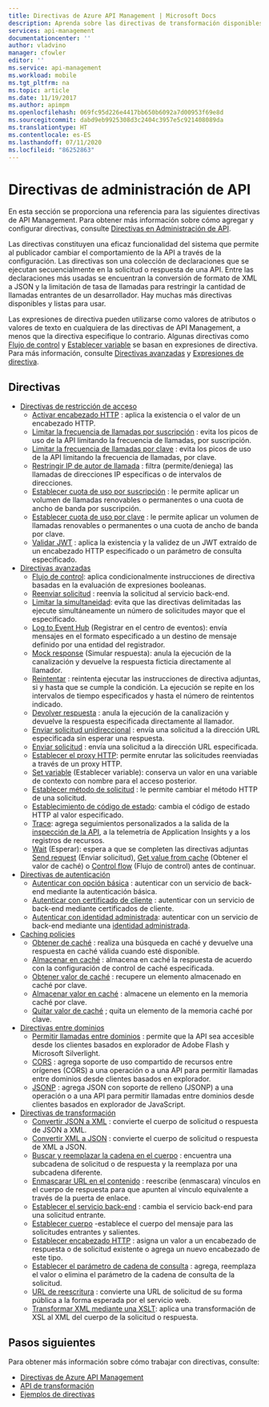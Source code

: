 ```yaml
---
title: Directivas de Azure API Management | Microsoft Docs
description: Aprenda sobre las directivas de transformación disponibles para su uso en Azure API Management.
services: api-management
documentationcenter: ''
author: vladvino
manager: cfowler
editor: ''
ms.service: api-management
ms.workload: mobile
ms.tgt_pltfrm: na
ms.topic: article
ms.date: 11/19/2017
ms.author: apimpm
ms.openlocfilehash: 069fc95d226e4417bb650b6092a7d00953f69e8d
ms.sourcegitcommit: dabd9eb9925308d3c2404c3957e5c921408089da
ms.translationtype: HT
ms.contentlocale: es-ES
ms.lasthandoff: 07/11/2020
ms.locfileid: "86252863"
---
```

# <a name="api-management-policies"></a>Directivas de administración de API
En esta sección se proporciona una referencia para las siguientes directivas de API Management. Para obtener más información sobre cómo agregar y configurar directivas, consulte [Directivas en Administración de API](api-management-howto-policies.md).  
  
 Las directivas constituyen una eficaz funcionalidad del sistema que permite al publicador cambiar el comportamiento de la API a través de la configuración. Las directivas son una colección de declaraciones que se ejecutan secuencialmente en la solicitud o respuesta de una API. Entre las declaraciones más usadas se encuentran la conversión de formato de XML a JSON y la limitación de tasa de llamadas para restringir la cantidad de llamadas entrantes de un desarrollador. Hay muchas más directivas disponibles y listas para usar.  
  
 Las expresiones de directiva pueden utilizarse como valores de atributos o valores de texto en cualquiera de las directivas de API Management, a menos que la directiva especifique lo contrario. Algunas directivas como [Flujo de control](api-management-advanced-policies.md#choose) y [Establecer variable](api-management-advanced-policies.md#set-variable) se basan en expresiones de directiva. Para más información, consulte [Directivas avanzadas](api-management-advanced-policies.md#AdvancedPolicies) y [Expresiones de directiva](api-management-policy-expressions.md).  
  
##  <a name="policies"></a><a name="ProxyPolicies"></a> Directivas  
  
-   [Directivas de restricción de acceso](api-management-access-restriction-policies.md#AccessRestrictionPolicies)  
    -   [Activar encabezado HTTP](api-management-access-restriction-policies.md#CheckHTTPHeader) : aplica la existencia o el valor de un encabezado HTTP.  
    -   [Limitar la frecuencia de llamadas por suscripción](api-management-access-restriction-policies.md#LimitCallRate) : evita los picos de uso de la API limitando la frecuencia de llamadas, por suscripción.  
    -   [Limitar la frecuencia de llamadas por clave](api-management-access-restriction-policies.md#LimitCallRateByKey) : evita los picos de uso de la API limitando la frecuencia de llamadas, por clave.  
    -   [Restringir IP de autor de llamada](api-management-access-restriction-policies.md#RestrictCallerIPs) : filtra (permite/deniega) las llamadas de direcciones IP específicas o de intervalos de direcciones.  
    -   [Establecer cuota de uso por suscripción](api-management-access-restriction-policies.md#SetUsageQuota) : le permite aplicar un volumen de llamadas renovables o permanentes o una cuota de ancho de banda por suscripción.  
    -   [Establecer cuota de uso por clave](api-management-access-restriction-policies.md#SetUsageQuotaByKey) : le permite aplicar un volumen de llamadas renovables o permanentes o una cuota de ancho de banda por clave.  
    -   [Validar JWT](api-management-access-restriction-policies.md#ValidateJWT) : aplica la existencia y la validez de un JWT extraído de un encabezado HTTP especificado o un parámetro de consulta especificado.  
-   [Directivas avanzadas](api-management-advanced-policies.md#AdvancedPolicies)  
    -   [Flujo de control](api-management-advanced-policies.md#choose): aplica condicionalmente instrucciones de directiva basadas en la evaluación de expresiones booleanas.  
    -   [Reenviar solicitud](api-management-advanced-policies.md#ForwardRequest) : reenvía la solicitud al servicio back-end.
    -   [Limitar la simultaneidad](api-management-advanced-policies.md#LimitConcurrency): evita que las directivas delimitadas las ejecute simultáneamente un número de solicitudes mayor que el especificado.
    -   [Log to Event Hub](api-management-advanced-policies.md#log-to-eventhub) (Registrar en el centro de eventos): envía mensajes en el formato especificado a un destino de mensaje definido por una entidad del registrador.
    -   [Mock response](api-management-advanced-policies.md#mock-response) (Simular respuesta): anula la ejecución de la canalización y devuelve la respuesta ficticia directamente al llamador.
    -   [Reintentar](api-management-advanced-policies.md#Retry) : reintenta ejecutar las instrucciones de directiva adjuntas, si y hasta que se cumple la condición. La ejecución se repite en los intervalos de tiempo especificados y hasta el número de reintentos indicado.  
    -   [Devolver respuesta](api-management-advanced-policies.md#ReturnResponse) : anula la ejecución de la canalización y devuelve la respuesta especificada directamente al llamador.  
    -   [Enviar solicitud unidireccional](api-management-advanced-policies.md#SendOneWayRequest) : envía una solicitud a la dirección URL especificada sin esperar una respuesta.  
    -   [Enviar solicitud](api-management-advanced-policies.md#SendRequest) : envía una solicitud a la dirección URL especificada.
    -   [Establecer el proxy HTTP](api-management-advanced-policies.md#SetHttpProxy): permite enrutar las solicitudes reenviadas a través de un proxy HTTP.
    -   [Set variable](api-management-advanced-policies.md#set-variable) (Establecer variable): conserva un valor en una variable de contexto con nombre para el acceso posterior.  
    -   [Establecer método de solicitud](api-management-advanced-policies.md#SetRequestMethod) : le permite cambiar el método HTTP de una solicitud.  
    -   [Establecimiento de código de estado](api-management-advanced-policies.md#SetStatus): cambia el código de estado HTTP al valor especificado.  
    -   [Trace](api-management-advanced-policies.md#Trace): agrega seguimientos personalizados a la salida de la [inspección de la API](./api-management-howto-api-inspector.md), a la telemetría de Application Insights y a los registros de recursos.  
    -   [Wait](api-management-advanced-policies.md#Wait) (Esperar): espera a que se completen las directivas adjuntas [Send request](api-management-advanced-policies.md#SendRequest) (Enviar solicitud), [Get value from cache](api-management-caching-policies.md#GetFromCacheByKey) (Obtener el valor de caché) o [Control flow](api-management-advanced-policies.md#choose) (Flujo de control) antes de continuar.  
-   [Directivas de autenticación](api-management-authentication-policies.md#AuthenticationPolicies)  
    -   [Autenticar con opción básica](api-management-authentication-policies.md#Basic) : autenticar con un servicio de back-end mediante la autenticación básica.  
    -   [Autenticar con certificado de cliente](api-management-authentication-policies.md#ClientCertificate) : autenticar con un servicio de back-end mediante certificados de cliente.  
    -   [Autenticar con identidad administrada](api-management-authentication-policies.md#ManagedIdentity): autenticar con un servicio de back-end mediante una [identidad administrada](../active-directory/managed-identities-azure-resources/overview.md).  
-   [Caching policies](api-management-caching-policies.md#CachingPolicies)  
    -   [Obtener de caché](api-management-caching-policies.md#GetFromCache) : realiza una búsqueda en caché y devuelve una respuesta en caché válida cuando esté disponible.  
    -   [Almacenar en caché](api-management-caching-policies.md#StoreToCache) : almacena en caché la respuesta de acuerdo con la configuración de control de caché especificada.  
    -   [Obtener valor de caché](api-management-caching-policies.md#GetFromCacheByKey) : recupere un elemento almacenado en caché por clave.  
    -   [Almacenar valor en caché](api-management-caching-policies.md#StoreToCacheByKey) : almacene un elemento en la memoria caché por clave.  
    -   [Quitar valor de caché](api-management-caching-policies.md#RemoveCacheByKey) ; quita un elemento de la memoria caché por clave.  
-   [Directivas entre dominios](api-management-cross-domain-policies.md#CrossDomainPolicies)  
    -   [Permitir llamadas entre dominios](api-management-cross-domain-policies.md#AllowCrossDomainCalls) : permite que la API sea accesible desde los clientes basados en explorador de Adobe Flash y Microsoft Silverlight.  
    -   [CORS](api-management-cross-domain-policies.md#CORS) : agrega soporte de uso compartido de recursos entre orígenes (CORS) a una operación o a una API para permitir llamadas entre dominios desde clientes basados en explorador.  
    -   [JSONP](api-management-cross-domain-policies.md#JSONP) : agrega JSON con soporte de relleno (JSONP) a una operación o a una API para permitir llamadas entre dominios desde clientes basados en explorador de JavaScript.  
-   [Directivas de transformación](api-management-transformation-policies.md#TransformationPolicies)  
    -   [Convertir JSON a XML](api-management-transformation-policies.md#ConvertJSONtoXML) : convierte el cuerpo de solicitud o respuesta de JSON a XML.  
    -   [Convertir XML a JSON](api-management-transformation-policies.md#ConvertXMLtoJSON) : convierte el cuerpo de solicitud o respuesta de XML a JSON.  
    -   [Buscar y reemplazar la cadena en el cuerpo](api-management-transformation-policies.md#Findandreplacestringinbody) : encuentra una subcadena de solicitud o de respuesta y la reemplaza por una subcadena diferente.  
    -   [Enmascarar URL en el contenido](api-management-transformation-policies.md#MaskURLSContent) : reescribe (enmascara) vínculos en el cuerpo de respuesta para que apunten al vínculo equivalente a través de la puerta de enlace.  
    -   [Establecer el servicio back-end](api-management-transformation-policies.md#SetBackendService) : cambia el servicio back-end para una solicitud entrante.  
    -   [Establecer cuerpo](api-management-transformation-policies.md#SetBody) -establece el cuerpo del mensaje para las solicitudes entrantes y salientes.  
    -   [Establecer encabezado HTTP](api-management-transformation-policies.md#SetHTTPheader) : asigna un valor a un encabezado de respuesta o de solicitud existente o agrega un nuevo encabezado de este tipo.  
    -   [Establecer el parámetro de cadena de consulta](api-management-transformation-policies.md#SetQueryStringParameter) : agrega, reemplaza el valor o elimina el parámetro de la cadena de consulta de la solicitud.  
    -   [URL de reescritura](api-management-transformation-policies.md#RewriteURL) : convierte una URL de solicitud de su forma pública a la forma esperada por el servicio web.  
    -   [Transformar XML mediante una XSLT](api-management-transformation-policies.md#XSLTransform): aplica una transformación de XSL al XML del cuerpo de la solicitud o respuesta.  



## <a name="next-steps"></a>Pasos siguientes
Para obtener más información sobre cómo trabajar con directivas, consulte:

+ [Directivas de Azure API Management](api-management-howto-policies.md)
+ [API de transformación](transform-api.md)
+ [Ejemplos de directivas](policy-samples.md)   
